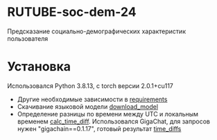 # RUTUBE-soc-dem-24
Предсказание социально-демографических характеристик пользователя

# Установка
Использовался Python 3.8.13, с torch версии 2.0.1+cu117
* Другие необходимые зависимости в [requirements](/requirements.txt)
* Скачивание языковой модели [download_model](/download_model.py)
* Определение разницы по времени между UTC и локальным временем [calc_time_diff](/calc_time_diff.ipynb).
Использовался GigaChat, для запросов нужен "gigachain==0.1.17", готовый результат [time_diffs](/data/time_diffs.parquet)